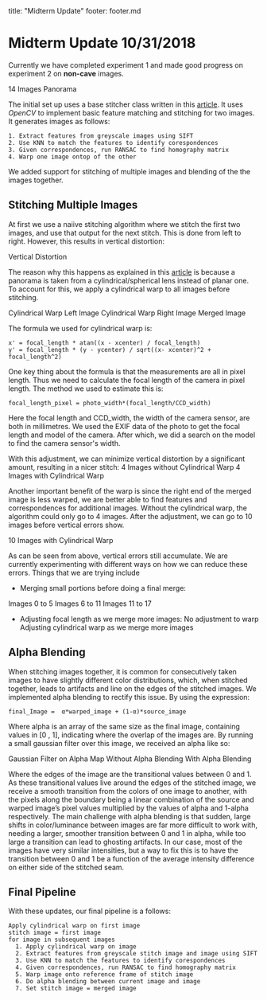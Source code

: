 <frontmatter>
  title: "Midterm Update"
  footer: footer.md
</frontmatter>

<include src="nav.md" boilerplate />

# Midterm Update 10/31/2018
Currently we have completed experiment 1 and made good progress on experiment 2 on **non-cave** images.

<pic src="images/14merge.png" width="600" alt="Logo">14 Images Panorama</pic>


The initial set up uses a base stitcher class written in this [article](https://www.pyimagesearch.com/2016/01/11/opencv-panorama-stitching/
). It uses *OpenCV* to implement basic feature matching and stitching for two images. It generates images as follows:

```
1. Extract features from greyscale images using SIFT
2. Use KNN to match the features to identify corespondences
3. Given correspondences, run RANSAC to find homography matrix
4. Warp one image ontop of the other
```
We added support for stitching of multiple images and blending of the the images together.

## Stitching Multiple Images
At first we use a naiive stitching algorithm where we stitch the first two images, and use that output for the next stitch. This is done from left to right. However, this results in vertical distortion:

<pic src="images/verticaldistort.png" width="400" alt="Logo">Vertical Distortion</pic>

The reason why this happens as explained in this [article](http://ppwwyyxx.com/2016/How-to-Write-a-Panorama-Stitcher/) is because a panorama is taken from a cylindrical/spherical lens instead of planar one. To account for this, we apply a cylindrical warp to all images before stitching.

<pic src="images/cylindricalwarp1.png" width="200" alt="Logo">Cylindrical Warp Left Image</pic>
<pic src="images/cylindricalwarp2.png" width="200" alt="Logo">Cylindrical Warp Right Image</pic>
<pic src="images/merged.png" width="400" alt="Logo">Merged Image</pic>

The formula we used for cylindrical warp is:

```
x' = focal_length * atan((x - xcenter) / focal_length)
y' = focal_length * (y - ycenter) / sqrt((x- xcenter)^2 + focal_length^2)
```

One key thing about the formula is that the measurements are all in pixel length. Thus we need to calculate the focal length of the camera in pixel length. The method we used to estimate this is:

```
focal_length_pixel = photo_width*(focal_length/CCD_width)
```
Here the focal length and CCD_width, the width of the camera sensor, are both in millimetres. We used the EXIF data of the photo to get the focal length and model of the camera. After which, we did a search on the model to find the camera sensor's width.

With this adjustment, we can minimize vertical distortion by a significant amount, resulting in a nicer stitch:
<pic src="images/verticaldistort.png" width="400" alt="Logo">4 Images without Cylindrical Warp</pic>
<pic src="images/4merge.png" width="400" alt="Logo">4 Images with Cylindrical Warp</pic>

Another important benefit of the warp is since the right end of the merged image is less warped, we are better able to find features and correspondences for additional images. Without the cylindrical warp, the algorithm could only go to 4 images. After the adjustment, we can go to 10 images before vertical errors show.

<pic src="images/longermerge.png" width="800" alt="Logo">10 Images with Cylindrical Warp</pic>

As can be seen from above, vertical errors still accumulate. We are currently experimenting with different ways on how we can reduce these errors. Things that we are trying include

* Merging small portions before doing a final merge:

<pic src="images/image0.jpg" width="300" alt="Logo">Images 0 to 5</pic>
<pic src="images/image1.jpg" width="300" alt="Logo">Images 6 to 11</pic>
<pic src="images/image2.jpg" width="300" alt="Logo">Images 11 to 17</pic>

* Adjusting focal length as we merge more images:
<pic src="images/longermerge.png" width="600" alt="Logo">No adjustment to warp</pic>
<pic src="images/11imagemergetuning.jpg" width="600" alt="Logo">Adjusting cylindrical warp as we merge more images</pic>

## Alpha Blending

When stitching images together, it is common for consecutively taken images to have slightly different color distributions, which, when stitched together, leads to artifacts and line on the edges of the stitched images. We implemented alpha blending to rectify this issue. By using the expression:

```
final_Image =  α*warped_image + (1-α)*source_image
```

Where alpha is an array of the same size as the final image, containing values in [0 , 1], indicating where the overlap of the images are. By running a small gaussian filter over this image, we received an alpha like so:

<pic src="images/filter.png" width="300" alt="Logo">Gaussian Filter on Alpha Map</pic>
<pic src="images/badblend.png" width="300" alt="Logo">Without Alpha Blending</pic>
<pic src="images/goodblend.png" width="300" alt="Logo">With Alpha Blending</pic>

Where the edges of the image are the transitional values between 0 and 1. As these transitional values live around the edges of the stitched image, we receive a smooth transition from the colors of one image to another, with the pixels along the boundary being a linear combination of the source and warped image’s pixel values multiplied by the values of alpha and 1-alpha respectively. The main challenge with alpha blending is that sudden, large shifts in color/luminance between images are far more difficult to work with, needing a larger, smoother transition between 0 and 1 in alpha, while too large a transition can lead to ghosting artifacts. In our case, most of the images have very similar intensities, but a way to fix this is to have the transition between 0 and 1 be a function of the average intensity difference on either side of the stitched seam.

## Final Pipeline
With these updates, our final pipeline is a follows:
```
Apply cylindrical warp on first image
stitch image = first image
for image in subsequent images
  1. Apply cylindrical warp on image
  2. Extract features from greyscale stitch image and image using SIFT
  3. Use KNN to match the features to identify corespondences
  4. Given correspondences, run RANSAC to find homography matrix
  5. Warp image onto reference frame of stitch image
  6. Do alpha blending between current image and image
  7. Set stitch image = merged image
```
